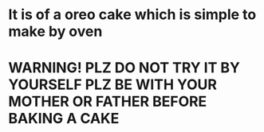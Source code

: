 # It is of a oreo cake which is simple to make by oven 
# WARNING! PLZ DO NOT TRY IT BY YOURSELF PLZ BE WITH YOUR MOTHER OR FATHER BEFORE BAKING A CAKE